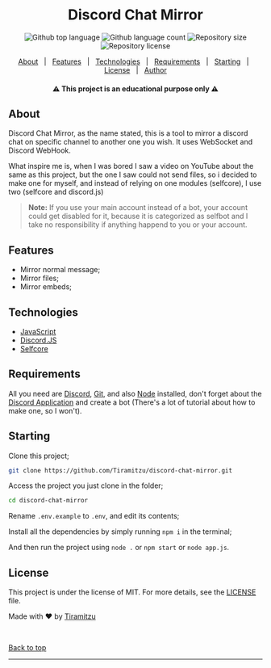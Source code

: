 <h1 align="center" id="top">Discord Chat Mirror</h1>
<p align="center">
  <img alt="Github top language" src="https://img.shields.io/github/languages/top/tiramitzu/discord-chat-mirror?color=5865F2">
  <img alt="Github language count" src="https://img.shields.io/github/languages/count/tiramitzu/discord-chat-mirror?color=5865F2">
  <img alt="Repository size" src="https://img.shields.io/github/repo-size/tiramitzu/discord-chat-mirror?color=5865F2">
  <img alt="Repository license" src="https://img.shields.io/github/license/tiramitzu/discord-chat-mirror?color=5865F2">
</p>

<p align="center">
  <a href="#about">About</a> &#xa0; | &#xa0; 
  <a href="#features">Features</a> &#xa0; | &#xa0;
  <a href="#technologies">Technologies</a> &#xa0; | &#xa0;
  <a href="#requirements">Requirements</a> &#xa0; | &#xa0;
  <a href="#starting">Starting</a> &#xa0; | &#xa0;
  <a href="#license">License</a> &#xa0; | &#xa0;
  <a href="https://github.com/tiramitzu" target="_blank">Author</a>
</p>

<h4 align="center">⚠️ This project is an educational purpose only ⚠️</h4>

## About ##

Discord Chat Mirror, as the name stated, this is a tool to mirror a discord chat on specific channel to another one you wish. It uses WebSocket and Discord WebHook. 

What inspire me is, when I was bored I saw a video on YouTube about the same as this project, but the one I saw could not send files, so i decided to make one for myself, and instead of relying on one modules (selfcore), I use two (selfcore and discord.js)
&#xa0;
>**Note:** If you use your main account instead of a bot, your account could get disabled for it, because it is categorized as selfbot and I take no responsibility if anything happend to you or your account.

## Features ##

+ Mirror normal message;
+ Mirror files;
+ Mirror embeds;

## Technologies ##

- [JavaScript](https://www.javascript.com/)
- [Discord.JS](https://github.com/discordjs/discord.js)
- [Selfcore](https://github.com/ExordiumX/selfcore)

## Requirements ##

All you need are [Discord](https://discord.com), [Git](https://git-scm.com), and also [Node](https://nodejs.org/) installed, don't forget about the [Discord Application](https://discord.com/developers/applications) and create a bot (There's a lot of tutorial about how to make one, so I won't).

## Starting ##

Clone this project;
```bash
git clone https://github.com/Tiramitzu/discord-chat-mirror.git
```
Access the project you just clone in the folder;
```bash
cd discord-chat-mirror
```
Rename `.env.example` to `.env`, and edit its contents;

Install all the dependencies by simply running `npm i` in the terminal;

And then run the project using `node .` or `npm start` or `node app.js`.


## License ##

This project is under the license of MIT. For more details, see the [LICENSE](LICENSE.md) file.


Made with :heart: by <a href="https://github.com/maurodesouza" target="_blank">Tiramitzu</a>

&#xa0;

<a href="#top">Back to top</a>
<hr>